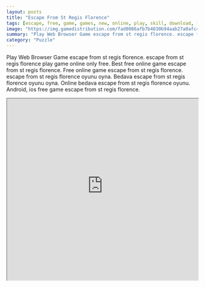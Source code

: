 ```yaml
---
layout: posts
title: "Escape From St Regis Florence"
tags: [escape, free, game, games, new, online, play, skill, download, free, eight, st, regis, florence, free, online, games, oyna, game, free, games, play, play, games]
image: "https://img.gamedistribution.com/fad0086afb7b4030b94aab27a0afc498.jpg"
summary: "Play Web Browser Game escape from st regis florence. escape from st regis florence play game online only free. Best free online game escape from st regis florence. Free online game escape from st regis florence. escape from st regis florence oyunu oyna. Bedava escape from st regis florence oyunu oyna. Online bedava escape from st regis florence oyunu. Android, ios free game escape from st regis florence."
category: "Puzzle"
---
```


Play Web Browser Game escape from st regis florence. escape from st regis florence play game online only free. Best free online game escape from st regis florence. Free online game escape from st regis florence. escape from st regis florence oyunu oyna. Bedava escape from st regis florence oyunu oyna. Online bedava escape from st regis florence oyunu. Android, ios free game escape from st regis florence.

<iframe width="100%" height="480px;" src="https://flash.gamedistribution.com?game=fad0086afb7b4030b94aab27a0afc498"></iframe>